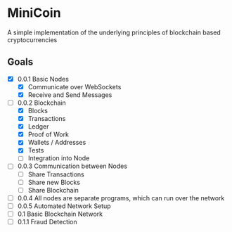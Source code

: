 # MiniCoin
A simple implementation of the underlying principles of blockchain based cryptocurrencies
## Goals

- [X] 0.0.1 Basic Nodes
  - [X] Communicate over WebSockets
  - [X] Receive and Send Messages
- [ ] 0.0.2 Blockchain
  - [X] Blocks
  - [X] Transactions
  - [X] Ledger
  - [X] Proof of Work
  - [X] Wallets / Addresses
  - [X] Tests
  - [ ] Integration into Node
- [ ] 0.0.3 Communication between Nodes
  - [ ] Share Transactions
  - [ ] Share new Blocks
  - [ ] Share Blockchain
- [ ] 0.0.4 All nodes are separate programs, which can run over the network
- [ ] 0.0.5 Automated Network Setup
- [ ] 0.1 Basic Blockchain Network
- [ ] 0.1.1 Fraud Detection